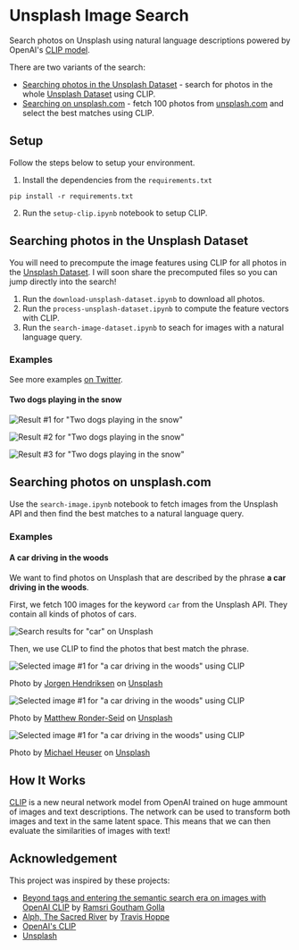 # Unsplash Image Search

Search photos on Unsplash using natural language descriptions powered by OpenAI's [CLIP model](https://github.com/openai/CLIP).

There are two variants of the search:

-   [Searching photos in the Unsplash Dataset](#searching-photos-in-the-unsplash-dataset) - search for photos in the whole [Unsplash Dataset](https://github.com/unsplash/datasets) using CLIP.
-   [Searching on unsplash.com](#searching-photos-on-unsplashcom) - fetch 100 photos from [unsplash.com](https://unsplash.com) and select the best matches using CLIP.

## Setup

Follow the steps below to setup your environment.

1. Install the dependencies from the `requirements.txt`

```
pip install -r requirements.txt
```

2. Run the `setup-clip.ipynb` notebook to setup CLIP.

## Searching photos in the Unsplash Dataset

You will need to precompute the image features using CLIP for all photos in the [Unsplash Dataset](https://github.com/unsplash/datasets). I will soon share the precomputed files so you can jump directly into the search!

1. Run the `download-unsplash-dataset.ipynb` to download all photos.
2. Run the `process-unsplash-dataset.ipynb` to compute the feature vectors with CLIP.
3. Run the `search-image-dataset.ipynb` to seach for images with a natural language query.

### Examples

See more examples [on Twitter](https://twitter.com/haltakov/status/1351414975332495360).

#### Two dogs playing in the snow

![Result #1 for "Two dogs playing in the snow"](images/dog_1.jpg)

![Result #2 for "Two dogs playing in the snow"](images/dog_2.jpg)

![Result #3 for "Two dogs playing in the snow"](images/dog_3.jpg)

## Searching photos on unsplash.com

Use the `search-image.ipynb` notebook to fetch images from the Unsplash API and then find the best matches to a natural language query.

### Examples

#### A car driving in the woods

We want to find photos on Unsplash that are described by the phrase **a car driving in the woods**.

First, we fetch 100 images for the keyword `car` from the Unsplash API. They contain all kinds of photos of cars.

![Search results for "car" on Unsplash](images/car_woods_all.jpg)

Then, we use CLIP to find the photos that best match the phrase.

![Selected image #1 for "a car driving in the woods" using CLIP](images/car_woods_1.jpg)

Photo by [Jorgen Hendriksen](https://unsplash.com/@jor9en?utm_source=ml_image_search&utm_medium=referral) on [Unsplash](https://unsplash.com/?utm_source=ml_image_search&utm_medium=referral)

![Selected image #1 for "a car driving in the woods" using CLIP](images/car_woods_2.jpg)

Photo by [Matthew Ronder-Seid](https://unsplash.com/@matthewronderseid?utm_source=ml_image_search&utm_medium=referral) on [Unsplash](https://unsplash.com/?utm_source=ml_image_search&utm_medium=referral)

![Selected image #1 for "a car driving in the woods" using CLIP](images/car_woods_3.jpg)

Photo by [Michael Heuser](https://unsplash.com/@gum_meee?utm_source=ml_image_search&utm_medium=referral) on [Unsplash](https://unsplash.com/?utm_source=ml_image_search&utm_medium=referral)

## How It Works

[CLIP](https://openai.com/blog/clip/) is a new neural network model from OpenAI trained on huge ammount of images and text descriptions. The network can be used to transform both images and text in the same latent space. This means that we can then evaluate the similarities of images with text!

## Acknowledgement

This project was inspired by these projects:

-   [Beyond tags and entering the semantic search era on images with OpenAI CLIP](https://towardsdatascience.com/beyond-tags-and-entering-the-semantic-search-era-on-images-with-openai-clip-1f7d629a9978) by [Ramsri Goutham Golla](https://twitter.com/ramsri_goutham)
-   [Alph, The Sacred River](https://github.com/thoppe/alph-the-sacred-river) by [Travis Hoppe](https://twitter.com/metasemantic)
-   [OpenAI's CLIP](https://github.com/openai/CLIP)
-   [Unsplash](https://unsplash.com/)
